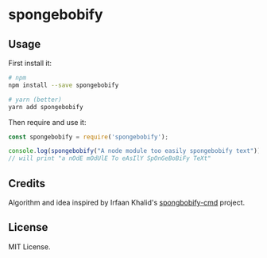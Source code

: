 # spongebobify

## Usage

First install it:
```bash
# npm
npm install --save spongebobify

# yarn (better)
yarn add spongebobify
```

Then require and use it:
```javascript
const spongebobify = require('spongebobify');

console.log(spongebobify("A node module too easily spongebobify text"));
// will print "a nOdE mOdUlE To eAsIlY SpOnGeBoBiFy TeXt"
```

## Credits
Algorithm and idea inspired by Irfaan Khalid's [spongbobify-cmd](https://github.com/IrfaanKhalid/spongebobify-cmd) project.

## License
MIT License.